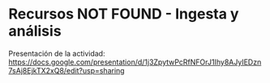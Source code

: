 # Recursos NOT FOUND - Ingesta y análisis

Presentación de la actividad: https://docs.google.com/presentation/d/1j3ZpytwPcRfNFOrJ1Ihy8AJyIEDzn7sAj8EjkTX2xQ8/edit?usp=sharing